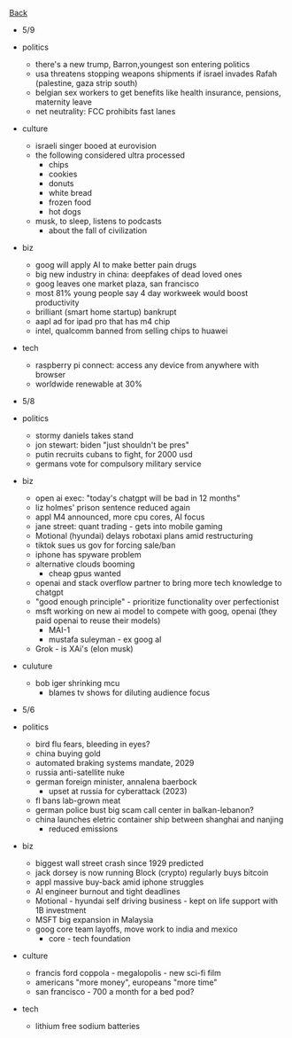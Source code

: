 [Back](./index.md)

- 5/9
- politics
  - there's a new trump, Barron,youngest son entering politics
  - usa threatens stopping weapons shipments if israel invades Rafah (palestine, gaza strip south)
  - belgian sex workers to get benefits like health insurance, pensions, maternity leave
  - net neutrality: FCC prohibits fast lanes
- culture
  - israeli singer booed at eurovision
  - the following considered ultra processed
    - chips
    - cookies
    - donuts
    - white bread
    - frozen food
    - hot dogs
  - musk, to sleep, listens to podcasts
    - about the fall of civilization
- biz
  - goog will apply AI to make better pain drugs
  - big new industry in china: deepfakes of dead loved ones
  - goog leaves one market plaza, san francisco
  - most 81% young people say 4 day workweek would boost productivity
  - brilliant (smart home startup) bankrupt
  - aapl ad for ipad pro that has m4 chip
  - intel, qualcomm banned from selling chips to huawei
- tech
  - raspberry pi connect: access any device from anywhere with browser
  - worldwide renewable at 30%

- 5/8
- politics
  - stormy daniels takes stand
  - jon stewart: biden "just shouldn't be pres"
  - putin recruits cubans to fight, for 2000 usd
  - germans vote for compulsory military service
- biz
  - open ai exec: "today's chatgpt will be bad in 12 months"
  - liz holmes' prison sentence reduced again
  - appl M4 announced, more cpu cores, AI focus
  - jane street: quant trading - gets into mobile gaming
  - Motional (hyundai) delays robotaxi plans amid restructuring
  - tiktok sues us gov for forcing sale/ban
  - iphone has spyware problem
  - alternative clouds booming
    - cheap gpus wanted
  - openai and stack overflow partner to bring more tech knowledge to chatgpt
  - "good enough principle" - prioritize functionality over perfectionist
  - msft working on new ai model to compete with goog, openai (they paid openai to reuse their models)
    - MAI-1
    - mustafa suleyman - ex goog aI
  - Grok - is XAi's (elon musk)
- culuture
  - bob iger shrinking mcu
    - blames tv shows for diluting audience focus

- 5/6
- politics
  - bird flu fears, bleeding in eyes?
  - china buying gold
  - automated braking systems mandate, 2029
  - russia anti-satellite nuke
  - german foreign minister, annalena baerbock
    - upset at russia for cyberattack (2023)
  - fl bans lab-grown meat
  - german police bust big scam call center in balkan-lebanon?
  - china launches eletric container ship between shanghai and nanjing
    - reduced emissions
- biz
  - biggest wall street crash since 1929 predicted
  - jack dorsey is now running Block (crypto) regularly buys bitcoin
  - appl massive buy-back amid iphone struggles
  - AI engineer burnout and tight deadlines
  - Motional - hyundai self driving business - kept on life support with 1B investment
  - MSFT big expansion in Malaysia
  - goog core team layoffs, move work to india and mexico
    - core - tech foundation
- culture
  - francis ford coppola - megalopolis - new sci-fi film
  - americans "more money", europeans "more time"
  - san francisco - 700 a month for a bed pod?
- tech
  - lithium free sodium batteries